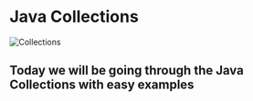 <DOCTYPE html>
<html>
<body>

<h1> Java Collections </h1>

<img src="https://static.javatpoint.com/images/java-collection-hierarchy.png" alt="Collections">

<h2> Today we will be going through the Java Collections with easy examples</h2>

</body>
</html>		
 			